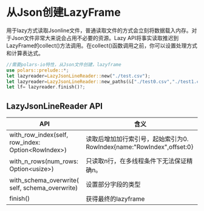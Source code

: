 # 从Json创建LazyFrame

用于lazy方式读取Jsonline文件，普通读取文件的方式会立刻将数据载入内存。对于Json文件非常大来说会占用不必要的资源。Lazy API将事实读取推迟到LazyFrame的collect()方法调用。在collect()函数调用之前，你可以设置处理方式和计算表达式。

```rust
//需要polars-io特性，从Json文件创建，lazyframe
use polars::prelude::*;
let lazyreader=LazyJsonLineReader::new("./test.csv");
let lazyreader=LazyJsonLineReader::new_paths(&["./test0.csv","./test1.csv"]); 读取多个文件。
let lf= lazyreader.finish()?;
```

## LazyJsonLineReader API

API|含义
--|--
with_row_index(self, row_index: Option\<RowIndex>)|读取后增加加行索引号，起始索引为0. RowIndex{name:"RowIndex",offset:0}
with_n_rows(num_rows: Option\<usize>)|只读取n行，在多线程条件下无法保证精确n。
with_schema_overwrite( self, schema_overwrite)|设置部分字段的类型
finish()|获得最终的lazyframe
